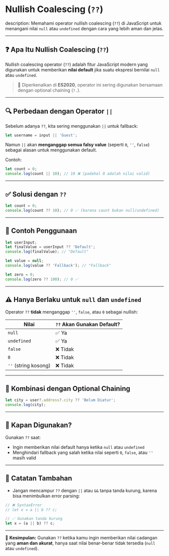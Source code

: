 # Nullish Coalescing (`??`)
description: Memahami operator nullish coalescing (`??`) di JavaScript untuk menangani nilai `null` atau `undefined` dengan cara yang lebih aman dan jelas.

---

## ❓ Apa Itu Nullish Coalescing (`??`)

Nullish coalescing operator (`??`) adalah fitur JavaScript modern yang digunakan untuk memberikan **nilai default** jika suatu ekspresi bernilai `null` atau `undefined`.

> 🧠 Diperkenalkan di **ES2020**, operator ini sering digunakan bersamaan dengan optional chaining (`?.`).

---

## 🔍 Perbedaan dengan Operator `||`

Sebelum adanya `??`, kita sering menggunakan `||` untuk fallback:

```javascript
let username = input || 'Guest';
````

Namun `||` akan **menganggap semua falsy value** (seperti `0`, `''`, `false`) sebagai alasan untuk menggunakan default.

Contoh:

```javascript
let count = 0;
console.log(count || 10); // 10 ❌ (padahal 0 adalah nilai valid)
```

---

## ✅ Solusi dengan `??`

```javascript
let count = 0;
console.log(count ?? 10); // 0 ✅ (karena count bukan null/undefined)
```

---

## 🧪 Contoh Penggunaan

```javascript
let userInput;
let finalValue = userInput ?? 'Default';
console.log(finalValue); // "Default"
```

```javascript
let value = null;
console.log(value ?? 'Fallback'); // "Fallback"
```

```javascript
let zero = 0;
console.log(zero ?? 100); // 0 ✅
```

---

## ⚠️ Hanya Berlaku untuk `null` dan `undefined`

Operator `??` **tidak** menganggap `''`, `false`, atau `0` sebagai nullish:

| Nilai                | `??` Akan Gunakan Default? |
| -------------------- | -------------------------- |
| `null`               | ✅ Ya                       |
| `undefined`          | ✅ Ya                       |
| `false`              | ❌ Tidak                    |
| `0`                  | ❌ Tidak                    |
| `''` (string kosong) | ❌ Tidak                    |

---

## 🔄 Kombinasi dengan Optional Chaining

```javascript
let city = user?.address?.city ?? 'Belum Diatur';
console.log(city);
```

---

## 📌 Kapan Digunakan?

Gunakan `??` saat:

* Ingin memberikan nilai default hanya ketika `null` atau `undefined`
* Menghindari fallback yang salah ketika nilai seperti `0`, `false`, atau `''` masih valid

---

## 📎 Catatan Tambahan

* Jangan mencampur `??` dengan `||` atau `&&` tanpa tanda kurung, karena bisa menimbulkan error parsing:

```javascript
// ❌ SyntaxError
// let x = a || b ?? c;

// ✅ Gunakan tanda kurung
let x = (a || b) ?? c;
```

---

🧠 **Kesimpulan:**
Gunakan `??` ketika kamu ingin memberikan nilai cadangan yang **aman dan akurat**, hanya saat nilai benar-benar tidak tersedia (`null` atau `undefined`).

```